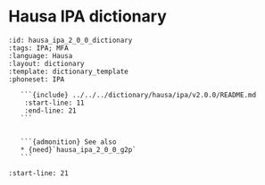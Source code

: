
# Hausa IPA dictionary

``````{dictionary} Hausa IPA dictionary
:id: hausa_ipa_2_0_0_dictionary
:tags: IPA; MFA
:language: Hausa
:layout: dictionary
:template: dictionary_template
:phoneset: IPA

   ```{include} ../../../dictionary/hausa/ipa/v2.0.0/README.md
    :start-line: 11
    :end-line: 21
   ```


   ```{admonition} See also
   * {need}`hausa_ipa_2_0_0_g2p`
   ```

``````

```{include} ../../../dictionary/hausa/ipa/v2.0.0/README.md
:start-line: 21
```
